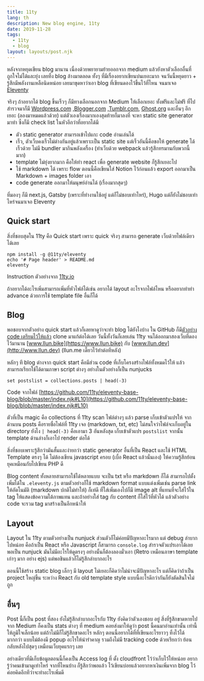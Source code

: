 ```yaml
---
title: 11ty
lang: th
description: New blog engine, 11ty
date: 2019-11-28
tags:
  - 11ty
  - blog
layout: layouts/post.njk
---
```


หลังจากหยุดเขียน blog มานาน เนื่องด้วยพยายามย้ายออกจาก medium แล้วยังหาตัวเลือกอื่นที่ถูกใจไม่ได้และยุ่ง เลยทิ้ง blog ล้างมาตลอด ทั้งๆ ที่มีเรื่องอยากเขียนบ่นเยอะมาก จนวันนี้หยุดยาว + รู้สึกมีพลังงานเหลือนิดหน่อย เลยมาขุดหาว่าเอา blog ที่เขียนดองไว้ขึ้นไว้ที่ไหน จนมาเจอ [Eleventy](https://www.11ty.io/)

จริงๆ ถ้าอยากได้ blog ขึ้นเร็วๆ ก็มีทางเลือกนอกจาก Medium ให้เลือกเยอะ ทั้งฟรีและไม่ฟรี ที่ไปสำรวจมาก็มี [Wordpress.com](http://wordpress.com) ,[Blogger.com](http://blogger.com) ,[Tumblr.com](http://tumblr.com), [Ghost.org](http://ghost.org) และอื่นๆ อีกเยอะ (ลองมาหมดแล้วด้วย) แต่ตัวเองเรื่องมากเองสุดท้ายก็มาลงที่ จะหา static site generator มาทำ ซึ่งก็มี check list ในหัวอีกว่าที่อยากได้มี

- ตัว static generator สามารถเข้าไปแกะ code อ่านเล่นได้
- เร็ว, ตัวเว็บคงเร็วไม่ต่างกันอยู่แล้วเพราะเป็น static site แต่เร็วอันนี้คือขอให้ generate ได้เร็วด้วย ไม่มี bundler มากินพลังเครื่อง (ทำเว็บด้วย webpack แล้วรู้สึกทรมานกับพวกนี้มาก)
- template ไม่ยุ่งยากมาก คือให้ทำ react เพื่อ generate website ก็รู้สึกเยอะไป
- ใช้ markdown ได้ เพราะ flow ตอนนี้คือเขียนใส่ Notion ไว้ก่อนแล้ว export ออกมาเป็น Markdown + images folder เอา
- code generate ออกมาให้มนุษย์อ่านได้ (เรื่องมากสุดๆ)

ที่มองๆ ก็มี next.js, Gatsby (เพราะที่ทำงานใช้อยู่ แต่ก็ไม่ชอบเท่าไหร่), Hugo แต่ก็ยังไม่ชอบเท่าไหร่จนมาเจอ Eleventy

## Quick start

สิ่งที่ชอบสุดใน 11ty คือ Quick start เพราะ quick จริงๆ สามารถ generate เว็บด้วยไฟล์เดียวได้เลย

    npm install -g @11ty/eleventy
    echo '# Page header' > README.md
    eleventy

Instruction ตัวอย่างจาก [11ty.io](https://www.11ty.io/)

ถ้าอยากได้อะไรเพิ่มสามารถเพิ่มที่หัวไฟล์ได้เช่น อยากได้ layout อะไรจากไฟล์ไหน หรืออยากทำท่า advance ด้วยการใช้ template file อื่นก็ได้

## Blog

พอชอบจากตัวอย่าง quick start แล้วก็เลยหาดูว่าจะทำ blog ได้ยังไงบ้าง ใน GitHub ก็มี[ตัวอย่าง code เตรียมไว้ให้แล้ว](https://github.com/11ty/eleventy-base-blog) clone มาแก้ต่อได้เลย วันนี้ทั้งวันก็เลยเล่น 11ty จนได้ออกมาสองเว็บที่ดองไว้มานาน [www.llun.bike](https://www.llun.bike) กับ [www.llun.dev](http://www.llun.dev) (llun.me เดี๊ยวไว้ทำต่อทีหลัง)

หลักๆ ที blog ต่างจาก quick start คือมีส่วน code ที่เก็บโครงสร้างไฟล์ทั้งหมดไว้ให้ แล้ว สามารถเรียกใช้ได้ตามภาษา script ต่างๆ อย่างในตัวอย่างก็เป็น nunjucks

    set postslist = collections.posts | head(-3)

Code จากไฟล์ [https://github.com/11ty/eleventy-base-blog/blob/master/index.njk#L10](https://github.com/11ty/eleventy-base-blog/blob/master/index.njk#L10)

ตัวที่เป็น magic คือ collections ที่ 11ty scan ไฟล์ต่างๆ แล้ว parse เก็บเข้าตัวแปรให้ จากด้านบน posts คือรายชื่อไฟล์ที่ 11ty เจอ (markdown, txt, etc) ไม่สนใจว่าไฟล์จะเก็บอยู่ใน directory ยังไง `| head(-3)` คือเอามา 3 อันหลังสุด เก็บเข้าตัวแปร `postslist` จากนั้น template ด้านล่างก็เอาไป render ต่อได้

สิ่งที่ชอบเพราะรู้สึกว่ามันสั้นและง่ายกว่า static generator อื่นที่เป็น React และใช้ HTML Template ตรงๆ ได้ ไม่ต้องเขียน javascript ครอบ (เบื่อ React แล้วนั่นเอง) ให้ความรู้สึกย้อนยุคเหมือนกับไปเขียน PHP ดี

Blog content ทั้งหลายสามารถใช้ได้หลายแบบ จะเป็น txt หรือ markdown ก็ได้ สามารถไปตั้งเพิ่มได้ใน `.eleventy.js` ตามตัวอย่างก็ใช้ markdown format แบบแต่งเพิ่มเช่น parse link ให้อัตโนมัติ (markdown ปกติไม่ทำให้)​ ก็เท่ดี ที่ใส่เพิ่มเองไปก็มี image alt ที่แทนที่จะใส่ไว้ใน tag ให้แสดงข้อความใต้ภาพแทน และถ้าอย่างใส่ tag กับ content ก็ใส่ไว้ที่หัวได้ แล้วตัวอย่าง code จะรวม tag มาสร้างเป็นอีกหน้าให้

## Layout

Layout ใน 11ty ตามตัวอย่างเป็น nunjuck ส่วนตัวก็ไม่ค่อยมีปัญหาอะไรมาก แต่ debug ลำบากไปหน่อย คือถ้าเป็น React หรือ Javascript ก็สามารถ `console.log` สำรวจตัวแปรเอาได้เลย พอเป็น nunjuck มันไม่มีอะไรให้ดูตรงๆ อย่างนั้นก็ต้องลองมั่วเอา (Retro เหมือนภาษา template เก่าๆ มาก อย่าง ejs) แต่พอชินแล้วก็ไม่รู้สึกลำบากอะไร

ตอนนี้ใช้สร้าง static blog เล็กๆ มี layout ไม่เยอะก็คิดว่าไม่น่าจะมีปัญหาอะไร แต่ก็คิดว่าถ้าเป็น project ใหญ่ขึ้น ระหว่าง React กับ old template style แบบนี้อะไรดีกว่ากันก็ยังตัดสินใจไม่ถูก

## อื่นๆ

Post นี้ก็เป็น post ที่สอง ยังไม่รู้สึกลำบากอะไรกับ 11ty ยังคิดว่าตัวเองชอบ อยู่ สิ่งที่รู้สึกขาดหายไปจาก Medium ก็คงเป็น stats ต่างๆ ที่ medium คอยส่งมาให้ดูว่า post นี้คนมาอ่านเท่านั้น เท่านี้ให้ภูมิใจเล็กน้อย แต่ถ้าไม่มีก็ไม่รู้สึกขาดอะไร หลักๆ ตอนนี้อยากได้ที่ที่เขียนอะไรยาวๆ ทิ้งไว้ได้มากกว่า แบบไม่ต้องมี popup อะไรให้น่ารำคาญ รวมถึงไม่มี tracking code ด้วยเรียกว่า ย้อนกลับหลังไปสุดๆ เหมือนเว็บยุคแรกๆ เลย

อย่างเดียวที่มีเก็บข้อมูลตอนนี้ก็คงเป็น Access log ที่ ตั้ง cloudfront ไว้ว่าเก็บไว้ให้หน่อย อยากรู้ว่าคนเข้ามาดูเท่าไหร่ จากที่ไหนบ้าง ก็รู้สึกว่าพอแล้ว ไว้เขียนบ่อยแล้วอยากหาเงินเพิ่มจาก blog ไว้ค่อยคิดอีกทีว่าจะทำอะไรเพิ่มดี
